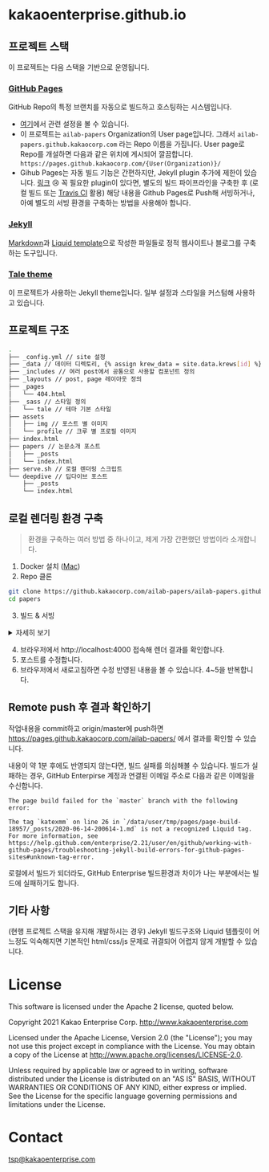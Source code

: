 # kakaoenterprise.github.io

## 프로젝트 스택
이 프로젝트는 다음 스택을 기반으로 운영됩니다.

### [GitHub Pages](https://pages.github.com/)
GitHub Repo의 특정 브랜치를 자동으로 빌드하고 호스팅하는 시스템입니다.
* [여기](https://github.kakaocorp.com/ailab-papers/ailab-papers.github.kakaocorp.com/settings)에서 관련 설정을 볼 수 있습니다.
* 이 프로젝트는 `ailab-papers` Organization의 User page입니다. 그래서 `ailab-papers.github.kakaocorp.com` 라는 Repo 이름을 가집니다. User page로 Repo를 개설하면 다음과 같은 위치에 게시되어 깔끔합니다. `https://pages.github.kakaocorp.com/{User(Organization)}/`
* Gihub Pages는 자동 빌드 기능은 간편하지만, Jekyll plugin 추가에 제한이 있습니다. [링크](https://jekyllrb.com/docs/plugins/installation/) 😢 꼭 필요한 plugin이 있다면, 별도의 빌드 파이프라인을 구축한 후 (로컬 빌드 또는 [Travis CI](https://docs.travis-ci.com/user/deployment/pages/) 활용) 해당 내용을 Github Pages로 Push해 서빙하거나, 아예 별도의 서빙 환경을 구축하는 방법을 사용해야 합니다.

### [Jekyll](https://jekyllrb.com/)
[Markdown](https://daringfireball.net/projects/markdown/)과 [Liquid template](https://github.com/Shopify/liquid/wiki)으로 작성한 파일들로 정적 웹사이트나 블로그를 구축하는 도구입니다.

### [Tale theme](https://github.com/chesterhow/tale)
이 프로젝트가 사용하는 Jekyll theme입니다. 일부 설정과 스타일을 커스텀해 사용하고 있습니다.

## 프로젝트 구조
```sh
.
├── _config.yml // site 설정
├── _data // 데이터 디렉토리, {% assign krew_data = site.data.krews[id] %} 와 같이 사용.
├── _includes // 여러 post에서 공통으로 사용할 컴포넌트 정의
├── _layouts // post, page 레이아웃 정의
├── _pages
│   └── 404.html
├── _sass // 스타일 정의
│   └── tale // 테마 기본 스타일
├── assets
│   ├── img // 포스트 별 이미지
│   └── profile // 크루 별 프로필 이미지
├── index.html
├── papers // 논문소개 포스트
│   ├── _posts
│   └── index.html
├── serve.sh // 로컬 렌더링 스크립트
└── deepdive // 딥다이브 포스트
    ├── _posts
    └── index.html
```

## 로컬 렌더링 환경 구축
> 환경을 구축하는 여러 방법 중 하나이고, 제게 가장 간편했던 방법이라 소개합니다.

1. Docker 설치 ([Mac](https://docs.docker.com/docker-for-mac/install/))
2. Repo 클론
```sh
git clone https://github.kakaocorp.com/ailab-papers/ailab-papers.github.kakaocorp.com.git papers
cd papers
```
3. 빌드 & 서빙

<details>
<summary>자세히 보기</summary>

```sh
./serve.sh
Fetching gem metadata from https://rubygems.org/..........
Fetching gem metadata from https://rubygems.org/.
Resolving dependencies...
Fetching rake 12.3.3
Installing rake 12.3.3
Fetching public_suffix 4.0.6
Installing public_suffix 4.0.6
Fetching addressable 2.7.0
Installing addressable 2.7.0
Using bundler 2.0.2
Fetching colorator 1.1.0
Installing colorator 1.1.0
Fetching concurrent-ruby 1.1.8
Installing concurrent-ruby 1.1.8
Fetching eventmachine 1.2.7
Installing eventmachine 1.2.7 with native extensions
Fetching http_parser.rb 0.6.0
Installing http_parser.rb 0.6.0 with native extensions
Fetching em-websocket 0.5.2
Installing em-websocket 0.5.2
Fetching ffi 1.15.0
Installing ffi 1.15.0 with native extensions
Fetching forwardable-extended 2.6.0
Installing forwardable-extended 2.6.0
Fetching i18n 1.8.10
Installing i18n 1.8.10
Fetching sassc 2.4.0
Installing sassc 2.4.0 with native extensions
^CFetching jekyll-sass-converter 2.1.0
Installing jekyll-sass-converter 2.1.0
Fetching rb-fsevent 0.10.4
Installing rb-fsevent 0.10.4
Fetching rb-inotify 0.10.1
Installing rb-inotify 0.10.1
Fetching listen 3.5.1
Installing listen 3.5.1
Fetching jekyll-watch 2.2.1
Installing jekyll-watch 2.2.1
Fetching rexml 3.2.5
Installing rexml 3.2.5
Fetching kramdown 2.3.1
Installing kramdown 2.3.1
Fetching kramdown-parser-gfm 1.1.0
Installing kramdown-parser-gfm 1.1.0
Fetching liquid 4.0.3
Installing liquid 4.0.3
Fetching mercenary 0.4.0
Installing mercenary 0.4.0
Fetching pathutil 0.16.2
Installing pathutil 0.16.2
Fetching rouge 3.26.0
Installing rouge 3.26.0
Fetching safe_yaml 1.0.5
Installing safe_yaml 1.0.5
Fetching unicode-display_width 1.7.0
Installing unicode-display_width 1.7.0
Fetching terminal-table 2.0.0
Installing terminal-table 2.0.0
Fetching jekyll 4.2.0
Installing jekyll 4.2.0
Fetching jekyll-feed 0.15.1
Installing jekyll-feed 0.15.1
Fetching jekyll-paginate 1.1.0
Installing jekyll-paginate 1.1.0
Fetching jekyll-seo-tag 2.7.1
Installing jekyll-seo-tag 2.7.1
Using tale 0.2.1 from source at `.`
Bundle complete! 3 Gemfile dependencies, 33 gems now installed.
Bundled gems are installed into `/usr/local/bundle`
ruby 2.6.3p62 (2019-04-16 revision 67580) [x86_64-linux-musl]
Configuration file: /srv/jekyll/_config.yml
            Source: /srv/jekyll
       Destination: /srv/jekyll/_site
 Incremental build: disabled. Enable with --incremental
      Generating...
       Jekyll Feed: Generating feed for posts
                    done in 8.379 seconds.
 Auto-regeneration: enabled for '/srv/jekyll'
    Server address: http://0.0.0.0:4000
  Server running... press ctrl-c to stop.
```
</details>

4. 브라우저에서 http://localhost:4000 접속해 렌더 결과를 확인합니다.
5. 포스트를 수정합니다.
6. 브라우저에서 새로고침하면 수정 반영된 내용을 볼 수 있습니다. 4~5을 반복합니다.

## Remote push 후 결과 확인하기
작업내용을 commit하고 origin/master에 push하면 https://pages.github.kakaocorp.com/ailab-papers/ 에서 결과를 확인할 수 있습니다.

내용이 약 1분 후에도 반영되지 않는다면, 빌드 실패를 의심해볼 수 있습니다. 빌드가 실패하는 경우, GitHub Enterpirse 계정과 연결된 이메일 주소로 다음과 같은 이메일을 수신합니다.
```
The page build failed for the `master` branch with the following error:

The tag `katexmm` on line 26 in `/data/user/tmp/pages/page-build-18957/_posts/2020-06-14-200614-1.md` is not a recognized Liquid tag. For more information, see https://help.github.com/enterprise/2.21/user/en/github/working-with-github-pages/troubleshooting-jekyll-build-errors-for-github-pages-sites#unknown-tag-error.
```

로컬에서 빌드가 되더라도, GitHub Enterprise 빌드환경과 차이가 나는 부분에서는 빌드에 실패하기도 합니다.

## 기타 사항
(현행 프로젝트 스택을 유지해 개발하시는 경우) Jekyll 빌드구조와 Liquid 템플릿이 어느정도 익숙해지면 기본적인 html/css/js 문제로 귀결되어 어렵지 않게 개발할 수 있습니다.

# License
This software is licensed under the Apache 2 license, quoted below.

Copyright 2021 Kakao Enterprise Corp. http://www.kakaoenterprise.com

Licensed under the Apache License, Version 2.0 (the "License"); you may not use this project except in compliance with the License. You may obtain a copy of the License at http://www.apache.org/licenses/LICENSE-2.0.

Unless required by applicable law or agreed to in writing, software distributed under the License is distributed on an "AS IS" BASIS, WITHOUT WARRANTIES OR CONDITIONS OF ANY KIND, either express or implied. See the License for the specific language governing permissions and limitations under the License.

# Contact

tsp@kakaoenterprise.com
